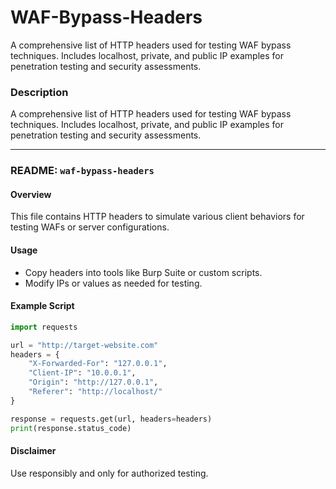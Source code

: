 # WAF-Bypass-Headers
A comprehensive list of HTTP headers used for testing WAF bypass techniques. Includes localhost, private, and public IP examples for penetration testing and security assessments.
### Description  
A comprehensive list of HTTP headers used for testing WAF bypass techniques. Includes localhost, private, and public IP examples for penetration testing and security assessments.

---

### README: `waf-bypass-headers`

#### Overview  
This file contains HTTP headers to simulate various client behaviors for testing WAFs or server configurations.

#### Usage  
- Copy headers into tools like Burp Suite or custom scripts.  
- Modify IPs or values as needed for testing.  

#### Example Script  

```python
import requests

url = "http://target-website.com"
headers = {
    "X-Forwarded-For": "127.0.0.1",
    "Client-IP": "10.0.0.1",
    "Origin": "http://127.0.0.1",
    "Referer": "http://localhost/"
}

response = requests.get(url, headers=headers)
print(response.status_code)
```

#### Disclaimer  
Use responsibly and only for authorized testing.
